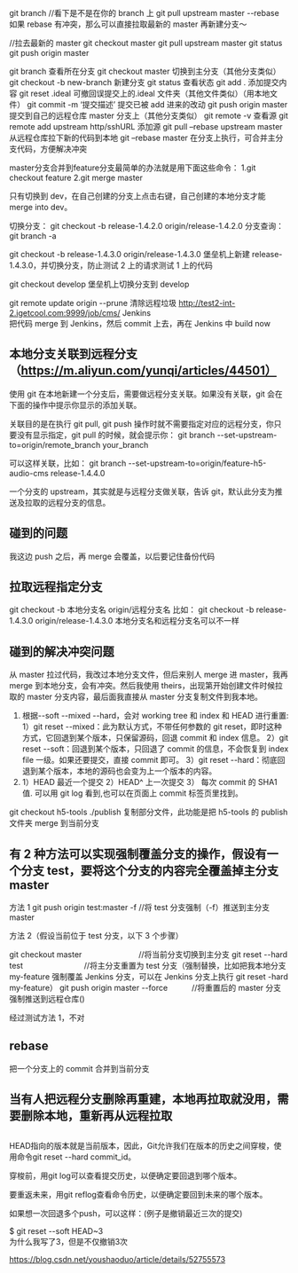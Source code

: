 git branch //看下是不是在你的 branch 上
git pull upstream master --rebase
如果 rebase 有冲突，那么可以直接拉取最新的 master 再新建分支～

//拉去最新的 master
git checkout master
git pull upstream master
git status
git push origin master

git branch 查看所在分支
git checkout master 切换到主分支（其他分支类似）
git checkout -b new-branch 新建分支
git status 查看状态
git add . 添加提交内容
git reset .ideal 可撤回误提交上的.ideal 文件夹（其他文件类似）（用本地文件）
git commit -m ‘提交描述’ 提交已被 add 进来的改动
git push origin master 提交到自己的远程仓库 master 分支上（其他分支类似）
git remote -v 查看源
git remote add upstream http/sshURL 添加源
git pull –rebase upstream master 从远程仓库拉下新的代码到本地
git –rebase master 在分支上执行，可合并主分支代码，方便解决冲突


master分支合并到feature分支最简单的办法就是用下面这些命令：
1.git checkout feature
2.git merge master


只有切换到 dev，在自己创建的分支上点击右键，自己创建的本地分支才能 merge into dev。

切换分支： git checkout -b release-1.4.2.0 origin/release-1.4.2.0
分支查询： git branch -a

git checkout -b release-1.4.3.0 origin/release-1.4.3.0 堡垒机上新建 release-1.4.3.0，并切换分支，防止测试 2 上的请求测试 1 上的代码

git checkout develop 堡垒机上切换分支到 develop

git remote update origin --prune 清除远程垃圾
http://test2-int-2.igetcool.com:9999/job/cms/ Jenkins  
 把代码 merge 到 Jenkins，然后 commit 上去，再在 Jenkins 中 build now

## 本地分支关联到远程分支 （https://m.aliyun.com/yunqi/articles/44501）

使用 git 在本地新建一个分支后，需要做远程分支关联。如果没有关联，git 会在下面的操作中提示你显示的添加关联。

关联目的是在执行 git pull, git push 操作时就不需要指定对应的远程分支，你只要没有显示指定，git pull 的时候，就会提示你：
git branch --set-upstream-to=origin/remote_branch your_branch

可以这样关联，比如： git branch --set-upstream-to=origin/feature-h5-audio-cms release-1.4.4.0

一个分支的 upstream，其实就是与远程分支做关联，告诉 git，默认此分支为推送及拉取的远程分支的信息。

## 碰到的问题

我这边 push 之后，再 merge 会覆盖，以后要记住备份代码

## 拉取远程指定分支

git checkout -b 本地分支名 origin/远程分支名
比如：
git checkout -b release-1.4.3.0 origin/release-1.4.3.0
本地分支名和远程分支名可以不一样

## 碰到的解决冲突问题

从 master 拉过代码，我改过本地分支文件，但后来别人 merge 进 master，我再 merge 到本地分支，会有冲突。然后我使用 theirs，出现第开始创建文件时候拉取的 master 分支内容，最后面我直接从 master 分支复制文件到我本地。

1. 根据--soft --mixed --hard，会对 working tree 和 index 和 HEAD 进行重置:
   1）git reset --mixed：此为默认方式，不带任何参数的 git reset，即时这种方式，它回退到某个版本，只保留源码，回退 commit 和 index 信息。
   2）git reset --soft：回退到某个版本，只回退了 commit 的信息，不会恢复到 index file 一级。如果还要提交，直接 commit 即可。
   3）git reset --hard：彻底回退到某个版本，本地的源码也会变为上一个版本的内容。
2. 1）HEAD 最近一个提交
   2）HEAD^ 上一次提交
   3） 每次 commit 的 SHA1 值. 可以用 git log 看到,也可以在页面上 commit 标签页里找到。

git checkout h5-tools ./publish 复制部分文件，此功能是把 h5-tools 的 publish 文件夹 merge 到当前分支

## 有 2 种方法可以实现强制覆盖分支的操作，假设有一个分支 test，要将这个分支的内容完全覆盖掉主分支 master

方法 1
git push origin test:master -f //将 test 分支强制（-f）推送到主分支 master

方法 2（假设当前位于 test 分支，以下 3 个步骤）

git checkout master                          //将当前分支切换到主分支
git reset --hard test                            //将主分支重置为 test 分支（强制替换，比如把我本地分支 my-feature 强制覆盖 Jenkins 分支，可以在 Jenkins 分支上执行 git reset -hard my-feature）
git push origin master --force           //将重置后的 master 分支强制推送到远程仓库()

经过测试方法 1，不对
## rebase

把一个分支上的 commit 合并到当前分支


## 当有人把远程分支删除再重建，本地再拉取就没用，需要删除本地，重新再从远程拉取

##
HEAD指向的版本就是当前版本，因此，Git允许我们在版本的历史之间穿梭，使用命令git reset --hard commit_id。

穿梭前，用git log可以查看提交历史，以便确定要回退到哪个版本。

要重返未来，用git reflog查看命令历史，以便确定要回到未来的哪个版本。


如果想一次回退多个push，可以这样：(例子是撤销最近三次的提交)

$ git reset --soft HEAD~3   
为什么我写了3，但是不仅撤销3次

https://blog.csdn.net/youshaoduo/article/details/52755573